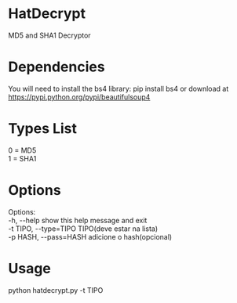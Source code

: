 # HatDecrypt
MD5 and SHA1 Decryptor

# Dependencies
You will need to install the bs4 library:
pip install bs4
or download at https://pypi.python.org/pypi/beautifulsoup4

# Types List
0 = MD5<br />
1 = SHA1

# Options
Options:<br />
  -h, --help            show this help message and exit<br />
  -t TIPO, --type=TIPO  TIPO(deve estar na lista)<br />
  -p HASH, --pass=HASH  adicione o hash(opcional)

# Usage
python hatdecrypt.py -t TIPO